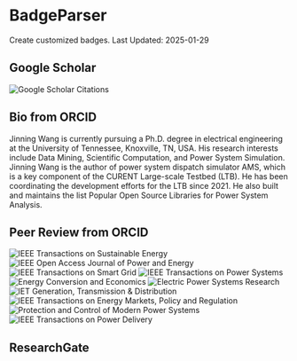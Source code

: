 # BadgeParser
Create customized badges.
Last Updated: 2025-01-29
## Google Scholar
![Google Scholar Citations](https://img.shields.io/badge/Google%20Scholar%20Citations-216-blue.svg?logo=googlescholar&link=https://scholar.google.com/citations?user=Wr7nQZAAAAAJ&hl=en&oi=ao)
## Bio from ORCID
Jinning Wang is currently pursuing a Ph.D. degree in electrical engineering at the University of Tennessee, Knoxville, TN, USA. His research interests include Data Mining, Scientific Computation, and Power System Simulation.
Jinning Wang is the author of power system dispatch simulator AMS, which is a key component of the CURENT Large-scale Testbed (LTB). He has been coordinating the development efforts for the LTB since 2021. He also built and maintains the list Popular Open Source Libraries for Power System Analysis.
## Peer Review from ORCID
![IEEE Transactions on Sustainable Energy](https://img.shields.io/badge/IEEE%20Transactions%20on%20Sustainable%20Energy-16-blue.svg)  ![IEEE Open Access Journal of Power and Energy](https://img.shields.io/badge/IEEE%20Open%20Access%20Journal%20of%20Power%20and%20Energy-16-blue.svg)  ![IEEE Transactions on Smart Grid](https://img.shields.io/badge/IEEE%20Transactions%20on%20Smart%20Grid-13-blue.svg)  ![IEEE Transactions on Power Systems](https://img.shields.io/badge/IEEE%20Transactions%20on%20Power%20Systems-8-blue.svg)  ![Energy Conversion and Economics](https://img.shields.io/badge/Energy%20Conversion%20and%20Economics-3-blue.svg)  ![Electric Power Systems Research](https://img.shields.io/badge/Electric%20Power%20Systems%20Research-2-blue.svg)  ![IET Generation, Transmission & Distribution](https://img.shields.io/badge/IET%20Generation,%20Transmission%20&%20Distribution-5-blue.svg)  ![IEEE Transactions on Energy Markets, Policy and Regulation](https://img.shields.io/badge/IEEE%20Transactions%20on%20Energy%20Markets,%20Policy%20and%20Regulation-4-blue.svg)  ![Protection and Control of Modern Power Systems](https://img.shields.io/badge/Protection%20and%20Control%20of%20Modern%20Power%20Systems-1-blue.svg)  ![IEEE Transactions on Power Delivery](https://img.shields.io/badge/IEEE%20Transactions%20on%20Power%20Delivery-2-blue.svg)  
## ResearchGate

